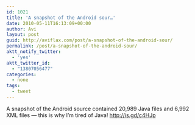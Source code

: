 ```yaml
---
id: 1021
title: 'A snapshot of the Android sour…'
date: 2010-05-11T16:13:09+00:00
author: Avi
layout: post
guid: http://aviflax.com/post/a-snapshot-of-the-android-sour/
permalink: /post/a-snapshot-of-the-android-sour/
aktt_notify_twitter:
  - 'yes'
aktt_twitter_id:
  - "13807056477"
categories:
  - none
tags:
  - tweet
---
```

A snapshot of the Android source contained 20,989 Java files and 6,992 XML files — this is why I&#8217;m tired of Java! <a href="http://is.gd/c4HJp" rel="nofollow">http://is.gd/c4HJp</a>